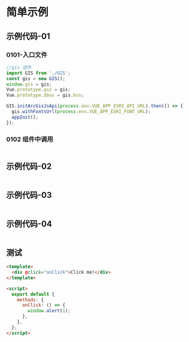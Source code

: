 # 简单示例

## 示例代码-01

### 0101-入口文件

```ts
//gis 组件
import GIS from './GIS';
const gis = new GIS();
window.gis = gis;
Vue.prototype.gis = gis;
Vue.prototype.$bus = gis.bus;

GIS.initArcGisJsApi(process.env.VUE_APP_ESRI_API_URL).then(() => {
  gis.withFontsUrl(process.env.VUE_APP_ESRI_FONT_URL);
  appInit();
});
```

### 0102 组件中调用

```ts

```

## 示例代码-02

```ts

```

## 示例代码-03

```ts

```

## 示例代码-04

```ts

```

## 测试

```html
<template>
  <div @click="onClick">Click me!</div>
</template>

<script>
  export default {
    methods: {
      onClick: () => {
        window.alert(1);
      },
    },
  };
</script>
```
